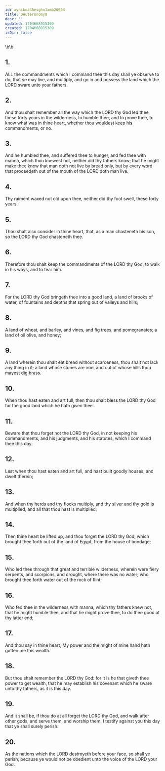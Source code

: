 ```yaml
---
id: xynikoa45esghn1xmb26664
title: Deuteronomy8
desc: ''
updated: 1704668915309
created: 1704668915309
isDir: false
---
```

\b\b
## 1.
ALL the commandments which I command thee this day shall ye observe to do, that ye may live, and multiply, and go in and possess the land which the LORD sware unto your fathers.
## 2.
And thou shalt remember all the way which the LORD thy God led thee these forty years in the wilderness, to humble thee, and to prove thee, to know what was in thine heart, whether thou wouldest keep his commandments, or no.
## 3.
And he humbled thee, and suffered thee to hunger, and fed thee with manna, which thou knewest not, neither did thy fathers know; that he might make thee know that man doth not live by bread only, but by every word that proceedeth out of the mouth of the LORD doth man live.
## 4.
Thy raiment waxed not old upon thee, neither did thy foot swell, these forty years.
## 5.
Thou shalt also consider in thine heart, that, as a man chasteneth his son, so the LORD thy God chasteneth thee.
## 6.
Therefore thou shalt keep the commandments of the LORD thy God, to walk in his ways, and to fear him.
## 7.
For the LORD thy God bringeth thee into a good land, a land of brooks of water, of fountains and depths that spring out of valleys and hills;
## 8.
A land of wheat, and barley, and vines, and fig trees, and pomegranates; a land of oil olive, and honey;
## 9.
A land wherein thou shalt eat bread without scarceness, thou shalt not lack any thing in it; a land whose stones are iron, and out of whose hills thou mayest dig brass.
## 10.
When thou hast eaten and art full, then thou shalt bless the LORD thy God for the good land which he hath given thee.
## 11.
Beware that thou forget not the LORD thy God, in not keeping his commandments, and his judgments, and his statutes, which I command thee this day:
## 12.
Lest when thou hast eaten and art full, and hast built goodly houses, and dwelt therein;
## 13.
And when thy herds and thy flocks multiply, and thy silver and thy gold is multiplied, and all that thou hast is multiplied;
## 14.
Then thine heart be lifted up, and thou forget the LORD thy God, which brought thee forth out of the land of Egypt, from the house of bondage;
## 15.
Who led thee through that great and terrible wilderness, wherein were fiery serpents, and scorpions, and drought, where there was no water; who brought thee forth water out of the rock of flint;
## 16.
Who fed thee in the wilderness with manna, which thy fathers knew not, that he might humble thee, and that he might prove thee, to do thee good at thy latter end;
## 17.
And thou say in thine heart, My power and the might of mine hand hath gotten me this wealth.
## 18.
But thou shalt remember the LORD thy God: for it is he that giveth thee power to get wealth, that he may establish his covenant which he sware unto thy fathers, as it is this day.
## 19.
And it shall be, if thou do at all forget the LORD thy God, and walk after other gods, and serve them, and worship them, I testify against you this day that ye shall surely perish.
## 20.
As the nations which the LORD destroyeth before your face, so shall ye perish; because ye would not be obedient unto the voice of the LORD your God.
